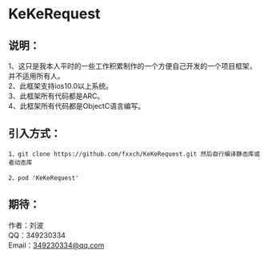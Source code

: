 # KeKeRequest

## 说明：
1、这只是我本人平时的一些工作积累制作的一个方便自己开发的一个项目框架，并不适用所有人。<br>
2、此框架支持ios10.0以上系统。<br>
3、此框架所有代码都是ARC。<br>
4、此框架所有代码都是ObjectC语言编写。<br>
<!-- 5、此框架里面已经引入了AFNetworking开源框架的源代码，所以在使用此框架的时候请不要再引入AFNetworking。<br> -->

<!--
## 鸣谢：
1、此框架里面引入了AFNetworking开源框架的源代码，所以在此感谢这两个框架的原著作者的贡献。 
-->

## 引入方式：
```
1、git clone https://github.com/fxxch/KeKeRequest.git 然后自行编译静态库或者动态库
```

```
2、pod 'KeKeRequest'
```


## 期待：
作者：刘波<br>
QQ：349230334<br>
Email：349230334@qq.com<br>

